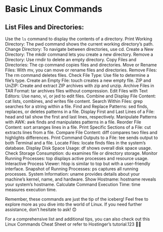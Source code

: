 # Basic Linux Commands

## List Files and Directories: 
Use the `ls` command to display the contents of a directory.
    Print Working Directory: The pwd command shows the current working directory’s path.
    Change Directory: To navigate between directories, use cd.
    Create a New Directory: The mkdir command lets you create a new directory.
    Remove a Directory: Use rmdir to delete an empty directory.
    Copy Files and Directories: The cp command copies files and directories.
    Move or Rename Files: With mv, you can move or rename files and directories.
    Remove Files: The rm command deletes files.
    Check File Type: Use file to determine a file’s type.
    Create an Empty File: touch creates a new empty file.
    ZIP and UnZIP: Create and extract ZIP archives with zip and unzip.
    Archive Files in TAR Format: tar archives files without compression.
    Edit Files with Text Editors: Use nano, vi, or jed to edit files.
    Combine and Display File Content: cat lists, combines, and writes file content.
    Search Within Files: grep searches for a string within a file.
    Find and Replace Patterns: sed finds, replaces, or deletes patterns in a file.
    Display First and Last Lines of a File: head and tail show the first and last lines, respectively.
    Manipulate Patterns with AWK: awk finds and manipulates patterns in a file.
    Reorder File Content: sort arranges lines in a file.
    Print Specific Sections of a File: cut extracts lines from a file.
    Compare File Content: diff compares two files and highlights differences.
    Print Command Outputs to a File: tee sends output to both Terminal and a file.
    Locate Files: locate finds files in the system’s database.
    Display Disk Space Usage: df shows overall disk space usage.
    Check Storage Consumption: du examines file or directory storage.
    Monitor Running Processes: top displays active processes and resource usage.
    Interactive Process Viewer: htop is similar to top but with a user-friendly interface.
    Snapshot of Running Processes: ps captures all running processes.
    System Information: uname provides details about your machine’s kernel, name, and hardware.
    Show Hostname: hostname reveals your system’s hostname.
    Calculate Command Execution Time: time measures execution time.

Remember, these commands are just the tip of the iceberg! Feel free to explore more as you dive into the world of Linux. If you need further assistance, don’t hesitate to ask! 😊

For a comprehensive list and additional tips, you can also check out this Linux Commands Cheat Sheet or refer to Hostinger’s tutorial.123 🐧🚀

 